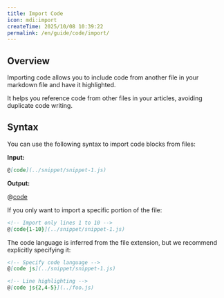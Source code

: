 ```yaml
---
title: Import Code
icon: mdi:import
createTime: 2025/10/08 10:39:22
permalink: /en/guide/code/import/
---
```


## Overview

Importing code allows you to include code from another file in your markdown file and have it highlighted.

It helps you reference code from other files in your articles, avoiding duplicate code writing.

## Syntax

You can use the following syntax to import code blocks from files:

**Input:**

```md
@[code](../snippet/snippet-1.js)
```

**Output:**

@[code](../../../snippet/snippet-1.js)

If you only want to import a specific portion of the file:

```md
<!-- Import only lines 1 to 10 -->
@[code{1-10}](../snippet/snippet-1.js)
```

The code language is inferred from the file extension, but we recommend explicitly specifying it:

```md
<!-- Specify code language -->
@[code js](../snippet/snippet-1.js)

<!-- Line highlighting -->
@[code js{2,4-5}](../foo.js)
```

